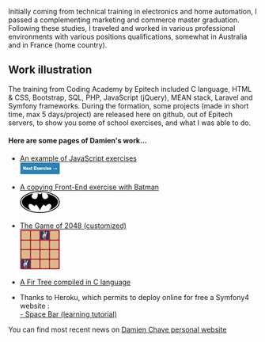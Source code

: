 Initially coming from technical training in electronics and home automation, I passed a complementing marketing and commerce master graduation. Following these studies, I traveled and worked in various professional environments with various positions qualifications, somewhat in Australia and in France (home country).


## Work illustration

The training from Coding Academy by Epitech included C language, HTML & CSS, Bootstrap, SQL, PHP, JavaScript (jQuery), MEAN stack, Laravel and Symfony frameworks. During the formation, some projects (made in short time, max 5 days/project) are released here on github, out of Epitech servers, to show you some of school exercises, and what I was able to do.

#### Here are some pages of Damien's work...

- <a href="https://damien-chave.github.io/JavaScript_exercises" target="_blank">An example of JavaScript exercises<br><img src="JS-exercises.png" width="80px" /></a>

- <a href="https://damien-chave.github.io/materialize_Batman_exercise" target="_blank">A copying Front-End exercise with Batman<br><img src="batman.png" width="80px" /></a>

- <a href="https://damien-chave.github.io/2048_CA-Epitech" target="_blank">The Game of 2048 (customized)<br><img src="Gameof2048.png" width="80px" /></a>

- <a href="https://damien-chave.github.io/Fir_tree_CA-Epitech" target="_blank">A Fir Tree compiled in C language<br></a>

- Thanks to Heroku, which permits to deploy online for free a Symfony4 website :<a href="http://app-sf4.herokuapp.com" target="_blank">
<br>- Space Bar (learning tutorial)</a>

You can find most recent news on <a href="https://www.damien-chave.fr/" target="_blank">Damien Chave personal website</a>

<script type="text/javascript" src="title.js"></script>
